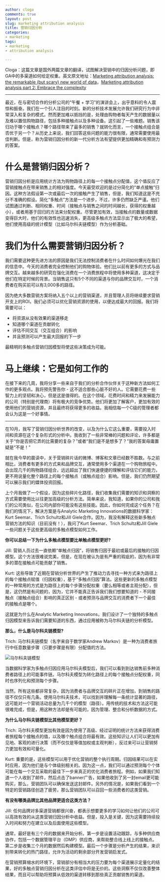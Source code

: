 ```yaml
---
author: cloga
comments: true
layout: post
slug: marketing attribution analysis
title: 营销归因分析
categories:
- marketing
tags:
- marketing
- attribution analysis

---
```

Cloga：这篇文章是国外两篇文章的翻译，试图解决营销中的归因分析问题，即GA中的多渠道如何给定权重。英文原文地址：[Marketing attribution analysis: the remarkable (but scary) new world of data](http://www.callahancreek.com/marketing-attribution-analysis-the-remarkable-but-scary-new-world-of-data)，[Marketing attribution analysis part 2: Embrace the complexity](http://www.callahancreek.com/marketing-attributon-analysis-part-2-embrace-the-complexity)

---

最近，在与密切合作的分析公司的“午餐 + 学习”的演讲会上，出乎意料的令人震惊和振奋。我们在一个引人注目的时刻。新的分析技术发展允许我们研究行为中非常深入和复杂的模式。然而更加难以抵挡的是，处理由购物者每天产生的数据量以及难以置信购物路径，包括多种接触点以及多种设备。这引起了一些难题。销售该归功于哪个接触点？哪个路径带来了最多的销售？就转化而言，一个接触点组合是否优于另一个？从历史上来说，我们回答这些问题的能力很有限，通常需要使用最佳判断。但是，称为营销归因分析的新一代分析方法有望提供更加精确和有预测力的答案。

# 什么是营销归因分析？

营销归因分析是应用统计方法为购物路径上的每一个接触点分配值，这个值反应了营销接触点在带来销售上的相对强度。今天最受欢迎的是过分简化的“单点接触”归因。这种方法假设第一次或最后一次的接触产生了销售，但是，我们知道这是不充分不准确的假设。简化“多触点”方法是一个进步，不过，许多仍然缺乏严谨。他们试图通过判断、相同权重、时间（接触点与销售之间的时间越长，获得的权重越小），或者用基于回归的方法来分配权重。尽管更加有效，当接触点的数量或数据变得巨大时，他们的有效性也迅速消失，更高级多触点方法显示出了极大的希望，他们使用高级的统计模型（比如马尔科夫链模型）作为分析基础。

# 我们为什么需要营销归因分析？

我们需要这种更先进方法的原因是我们无法控制消费者在什么时间如何爆光在我们的信息中。今天的消费者完全控制他们的购物体验。他们比以前有更多的方式与品牌交互。越来越多的研究在强化消费在一个消费旅程中将使用多种渠道，这决定于他们在特定时候的背景。当销售这只有5个不同的渠道与你的品牌交互时，一个消费者在购买前可以有3,000多的路径。

因为绝大多数营销方案将纳入五个以上的营销渠道，并且管理人员将继续要求营销开支上的ROI，我们必须可以优化营销资源的使用，以便达成最大的回报。我们将需要可以：

- 将资源从没有效果的渠道移走
- 知道哪个渠道在贡献转化
- 评估不同交互（交互组合）的影响
- 并且预测可以产生最大回报的下一步

最精明的多触点营销归因模型将使这些决策成为可能。

# 马上继续：它是如何工作的

在接下来的几周，我将分享一些来自于我们的分析合作伙伴关于这种新方法如何工作的更多观点。我将预先警告你 - 这不适合那些心脏不好的人。它需要花费一些智力上的坚韧和决心，但是这是值得的。在这个领域，花费时间和精力来发展能力的公司（特别是代理商）将有极大的竞争优势。他们将更加了解客户，更加有效的使用他们的营销资源，并且最终将获得更多的收益。我相信每一个C级的管理者都会认为这是一个好事情。

-----------

在10月，我写了营销归因分析世界的改变，以及为什么它这么重要，需要投入时间和资源在这个复杂形式的分析中。我收到了一些非常棒的问题和评论，许多都是关于“你是否把它弄的比需要的复杂？”或者“我们是不是想多了？”我的答案毋庸置疑是“不是！”

就在我今早的晨读中，关于营销碎片话的微博、博客和文章已经数不胜数。与之前相比，消费者有更多的方式来和品牌交互，通常使用多个渠道在一个购物旅程中。会出现几千的购物路径组合，远远超出了我们快速便捷的理解和评估它们的能力，更不用说量化整个路径上的每个接触点（或触点组合）影响。但是，我们仍然期望可以展示我们的媒体投资回报。

上个月我做了一个假设，因为这些碎片化路径，我们收集我们需要的知识和洞察的方式需要使用比以往更加高级的分析方法。简单来说，我知道，如果你的公司和我们的公司类似，在公司内部你可能没有这些技能。因此，你如何完成这个任务？在我们的情况下，解决方案是与Analytic Marketing Innovations的数据科学家：Kurt Seemar、Trich Schultz和Jill Giele合作。因为，我没有解释这些新多触点营销方法的知识（目前没有！），我问了Kurt Seemar、Trich Schultz和Jill Giele一些问题关于这些更高级的多触点模型如何工作。

**你可以总结一下为什么多触点模型要比单触点模型更好?**

Jill: 营销人员过去一直依赖“单触点归因”，将销售归因于最初或最后的接触的归因模型。这个方法很难说完美，但是，在现在被认为是有严重的瑕疵的，因为有非常多的潜在接触点可能贡献了销售。

Kurt: 这些导致了近期在营销分析世界的产生了推动力去寻找一种方式来为路径上的每个接触点赋值（归因权重），基于“多触点归因”算法。这些更新的多触点模型的一种常用的方式是为路径上的每个步骤分配权重（要么相等或者主观分配），但是，这仍然是有问题的，因为，它并不能真正告诉我们我们想要知道的 - 不同接触点（接触点组合）影响的真正区别 - 或者预测与品牌交互的消费者下一个最佳的接触点是哪个。

这就是为什么在Analytic Marketing Innovations，我们设计了一个独特的多触点归因模型来告诉我们需要知道的东西，通过应用被称为马尔科夫链的分析模型。

**那么，什么是马尔科夫链模型?**

Trich: 马尔科夫链模型（名字来自于数学家Andrew Markov）是一种为消费者旅行中任意数量步骤（只要步骤是有限）分配值的方法。

![马尔科夫链模型](http://www.callahancreek.com/stuff/contentmgr/files/1/76c8305480ead76396e4848269d977d5/files/kents_blog_image_words.gif)

当数据科学家为多触点归因应用马尔科夫模型后，我们可以看到到达销售前多种消费者路径上的可能事件链。马尔科夫模型为转化路径上的每个接触点分配权重，同时也序列化和预测每个步骤。

当然，所有这些都非常复杂，因为消费者与品牌交互的碎片正在增加，到销售的路径不仅仅只有几条。使用马尔科夫技术，可以找到并理解每一条统计显著的路径，这可能对一个营销活动总量为几千个的模型（路径）。用传统的技术和方法这可能很难完成，但是，用这种方法却是有可能的，因为管理、整合和分析数据的方式。

**为什么马尔科夫链模型比其他模型更好？**

Trich: 马尔科夫模型更加有效是因为使用了高级、经过证明的统计方法来获得消费者旅程每个接触点的值，以及哪个触点组合将最有效。这些知识让人们可以更加有见地、客观的进行决策（而不仅仅是等值加权或主观判断），反过来可以让营销努力更加有效和可量化。

Kurt: 重要的是，这些模型可以用于优化营销的整个执行周期。归因结果可以在实时应用，因为他们是与个体级别相关的。因为这一点，我们可以通过预测每个个体可能在每一个交互采取的最佳下一步来真正的优化消费者旅程。例如，如果我们知道一个人收到了邮件，然后点击了banner广告，如果他收到了另一封email更可能购买，那么，营销团队可以确保发送这封邮件。另外的情况是，如果我们看到一个特定的营销路径创造了疲劳，那么营销团队可以召回一些消费者的这类营销。

**有没有哪类品牌比其他品牌更适合这类方法？**

Jill: 任何品牌对多渠道营销都很兴奋，都表示想要更多的学习如何让他们的公司可以高效有效的从这类营销归因分析中收益。但是，投入是关键，因为这需要持续投入时间和努力在建立以及后面使用这些模型。

通常，最好是有三个月的数据来开始分析。第一步是设置活动跟踪，与多种供应商协作，包括一个数据管理平台（DMP）供应商，来帮助整合线上线上的接触点。第二步是收集三个月的数据然后构建模型。最后一个步骤是分析产生的结果，来识别带来转化的热门路径，允许为活动的剩余部分开发营销启发式。

在营销预算缩水的环境下，营销部分有相当大的压力要为每个渠道展示定量化的结果，好的多触点营销归因分析在这类评估中将是无价的。这些洞察不仅仅改善整体结果，而且可以帮助将预算从低效的渠道转移到那些真正贡献销售的渠道。